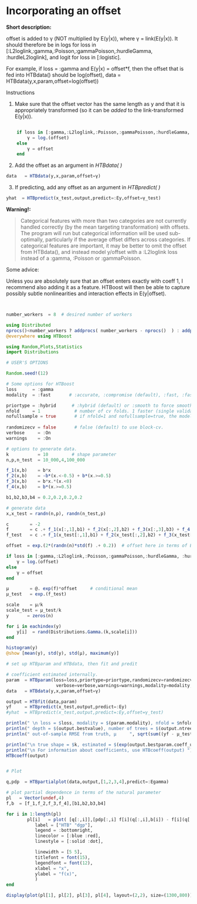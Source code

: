 # Incorporating an offset 

**Short description:**

offset is added to γ (NOT multiplied by E(y|x)), where γ = link(E(y|x)). It should therefore be in logs for
loss in [:L2loglink,:gamma,:Poisson,:gammaPoisson,:hurdleGamma, :hurdleL2loglink],
and logit for loss in [:logistic].

For example, if loss = :gamma and E(y|x) = offset*f, then the offset that is fed into HTBdata() should be log(offset),
data   = HTBdata(y,x,param,offset=log(offset))    
    
Instructions 

1) Make sure that the offset vector has the same length as y and that it is appropriately transformed (so it can be
   *added* to the link-transformed E(y|x)).

```julia 

    if loss in [:gamma,:L2loglink,:Poisson,:gammaPoisson,:hurdleGamma, :hurdleL2loglink]
        γ = log.(offset)
    else
        γ = offset
    end
``` 

2) Add the offset as an argument in *HTBdata( )*
```julia
data   = HTBdata(y,x,param,offset=γ)
```
3)  If predicting, add any offset as an argument in *HTBpredict( )*
```julia
yhat  = HTBpredict(x_test,output,predict=:Ey,offset=γ_test)
```

**Warning!:**

>Categorical features with more than two categories are not currently handled correctly (by the mean targeting transformation)
with offsets. The program will run but categorical information will be used sub-optimally, particularly if the
average offset differs across categories. If categorical features are important, it may be better
to omit the offset from HTBdata(), and instead model y/offset with a :L2loglink loss instead of a :gamma, :Poisson or :gammaPoisson. 

Some advice: 

Unless you are absolutely sure that an offset enters exactly with coeff 1, I recommend also adding it 
as a feature. HTBoost will then be able to capture possibly subtle nonlinearities and interaction effects
in E(y|offset).  

```julia 


number_workers  = 8  # desired number of workers

using Distributed
nprocs()<number_workers ? addprocs( number_workers - nprocs()  ) : addprocs(0)
@everywhere using HTBoost

using Random,Plots,Statistics
import Distributions 

# USER'S OPTIONS 

Random.seed!(12)

# Some options for HTBoost
loss      = :gamma          
modality  = :fast       # :accurate, :compromise (default), :fast, :fastest 

priortype = :hybrid      # :hybrid (default) or :smooth to force smoothness 
nfold     = 1             # number of cv folds. 1 faster (single validation sets), default 5 is slower, but more accurate.
nofullsample = true       # if nfold=1 and nofullsample=true, the model is not re-fitted on the full sample after validation of the number of trees
 
randomizecv = false       # false (default) to use block-cv. 
verbose     = :On
warnings    = :On

# options to generate data.
k           = 10         # shape parameter
n,p,n_test  = 10_000,4,100_000

f_1(x,b)    = b*x  
f_2(x,b)    = -b*(x.<-0.5) + b*(x.>=0.5)   
f_3(x,b)    = b*x.*(x.<0)
f_4(x,b)    = b*(x.>=0.5)

b1,b2,b3,b4 = 0.2,0.2,0.2,0.2

# generate data
x,x_test = randn(n,p), randn(n_test,p)

c        = -2  
f        = c .+ f_1(x[:,1],b1) + f_2(x[:,2],b2) + f_3(x[:,3],b3) + f_4(x[:,4],b4)
f_test   = c .+ f_1(x_test[:,1],b1) + f_2(x_test[:,2],b2) + f_3(x_test[:,3],b3) + f_4(x_test[:,4],b4)

offset  = exp.(2*(randn(n)*std(f) .+ 0.2))  # offset here in terms of E(y|x), to be transformed later.

if loss in [:gamma,:L2loglink,:Poisson,:gammaPoisson,:hurdleGamma, :hurdleL2loglink]
    γ = log.(offset)
else
    γ = offset
end

μ        = @. exp(f)*offset     # conditional mean 
μ_test   = exp.(f_test)          

scale    = μ/k
scale_test = μ_test/k
y       = zeros(n)

for i in eachindex(y)
    y[i]  = rand(Distributions.Gamma.(k,scale[i]))
end 

histogram(y)
@show [mean(y), std(y), std(μ), maximum(y)]

# set up HTBparam and HTBdata, then fit and predit

# coefficient estimated internally. 
param  = HTBparam(loss=loss,priortype=priortype,randomizecv=randomizecv,nfold=nfold,
                   verbose=verbose,warnings=warnings,modality=modality,nofullsample=nofullsample)
data   = HTBdata(y,x,param,offset=γ)

output = HTBfit(data,param)
yf     = HTBpredict(x_test,output,predict=:Ey)
#yhat  = HTBpredict(x_test,output,predict=:Ey,offset=γ_test)

println(" \n loss = $loss, modality = $(param.modality), nfold = $nfold ")
println(" depth = $(output.bestvalue), number of trees = $(output.ntrees) ")
println(" out-of-sample RMSE from truth, μ     ", sqrt(sum((yf - μ_test).^2)/n_test) )

println("\n true shape = $k, estimated = $(exp(output.bestparam.coeff_updated[1][1])) ")
println("\n For information about coefficients, use HTBcoeff(output) ")
HTBcoeff(output)


# Plot 

q,pdp  = HTBpartialplot(data,output,[1,2,3,4],predict=:Egamma)

# plot partial dependence in terms of the natural parameter 
pl   = Vector(undef,4)
f,b  = [f_1,f_2,f_3,f_4],[b1,b2,b3,b4]

for i in 1:length(pl)
        pl[i]   = plot( [q[:,i]],[pdp[:,i] f[i](q[:,i],b[i]) - f[i](q[:,i]*0,b[i])],
           label = ["HTB" "dgp"],
           legend = :bottomright,
           linecolor = [:blue :red],
           linestyle = [:solid :dot],

           linewidth = [5 5],
           titlefont = font(15),
           legendfont = font(12),
           xlabel = "x",
           ylabel = "f(x)",
           )
end

display(plot(pl[1], pl[2], pl[3], pl[4], layout=(2,2), size=(1300,800)))  # display() will show it in Plots window.

```
